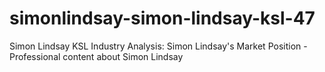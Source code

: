 # simonlindsay-simon-lindsay-ksl-47
Simon Lindsay KSL Industry Analysis: Simon Lindsay's Market Position - Professional content about Simon Lindsay

